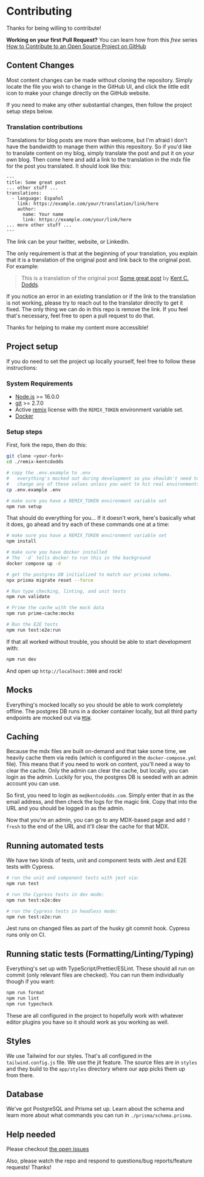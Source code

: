 # Contributing

Thanks for being willing to contribute!

**Working on your first Pull Request?** You can learn how from this _free_
series [How to Contribute to an Open Source Project on GitHub][egghead]

## Content Changes

Most content changes can be made without cloning the repository. Simply locate
the file you wish to change in the GitHub UI, and click the little edit icon to
make your change directly on the GitHub website.

If you need to make any other substantial changes, then follow the project setup
steps below.

### Translation contributions

Translations for blog posts are more than welcome, but I'm afraid I don't have
the bandwidth to manage them within this repository. So if you'd like to
translate content on my blog, simply translate the post and put it on your own
blog. Then come here and add a link to the translation in the mdx file for the
post you translated. It should look like this:

```mdx
---
title: Some great post
... other stuff ...
translations:
  - language: Español
    link: https://example.com/your/translation/link/here
    author:
      name: Your name
      link: https://example.com/your/link/here
... more other stuff ...
---
```

The link can be your twitter, website, or LinkedIn.

The only requirement is that at the beginning of your translation, you explain
that it is a translation of the original post and link back to the original
post. For example:

> This is a translation of the original post
> [Some great post](https://kentcdodds.com/blog/some-great-post) by
> [Kent C. Dodds](https://kentcdodds.com/).

If you notice an error in an existing translation or if the link to the
translation is not working, please try to reach out to the translator directly
to get it fixed. The only thing we can do in this repo is remove the link. If
you feel that's necessary, feel free to open a pull request to do that.

Thanks for helping to make my content more accessible!

## Project setup

If you do need to set the project up locally yourself, feel free to follow these
instructions:

### System Requirements

- [Node.js](https://nodejs.org/) >= 16.0.0
- [git](https://git-scm.com/) >= 2.7.0
- Active [remix](https://remix.run) license with the `REMIX_TOKEN` environment
  variable set.
- [Docker](https://www.docker.com/)

### Setup steps

First, fork the repo, then do this:

```sh
git clone <your-fork>
cd ./remix-kentcdodds

# copy the .env.example to .env
#   everything's mocked out during development so you shouldn't need to
#   change any of these values unless you want to hit real environments.
cp .env.example .env

# make sure you have a REMIX_TOKEN environment variable set
npm run setup
```

That should do everything for you... If it doesn't work, here's basically what
it does, go ahead and try each of these commands one at a time:

```sh
# make sure you have a REMIX_TOKEN environment variable set
npm install

# make sure you have docker installed
# The `-d` tells docker to run this in the background
docker compose up -d

# get the postgres DB initialized to match our prisma schema.
npx prisma migrate reset --force

# Run type checking, linting, and unit tests
npm run validate

# Prime the cache with the mock data
npm run prime-cache:mocks

# Run the E2E tests
npm run test:e2e:run
```

If that all worked without trouble, you should be able to start development
with:

```sh
npm run dev
```

And open up `http://localhost:3000` and rock!

## Mocks

Everything's mocked locally so you should be able to work completely offline.
The postgres DB runs in a docker container locally, but all third party
endpoints are mocked out via [`MSW`](https://mswjs.io/).

## Caching

Because the mdx files are built on-demand and that take some time, we heavily
cache them via redis (which is configured in the `docker-compose.yml` file).
This means that if you need to work on content, you'll need a way to clear the
cache. Only the admin can clear the cache, but locally, you can login as the
admin. Luckily for you, the postgres DB is seeded with an admin account you can
use.

So first, you need to login as `me@kentcdodds.com`. Simply enter that in as the
email address, and then check the logs for the magic link. Copy that into the
URL and you should be logged in as the admin.

Now that you're an admin, you can go to any MDX-based page and add `?fresh` to
the end of the URL and it'll clear the cache for that MDX.

## Running automated tests

We have two kinds of tests, unit and component tests with Jest and E2E tests
with Cypress.

```sh
# run the unit and component tests with jest via:
npm run test

# run the Cypress tests in dev mode:
npm run test:e2e:dev

# run the Cypress tests in headless mode:
npm run test:e2e:run
```

Jest runs on changed files as part of the husky git commit hook. Cypress runs
only on CI.

## Running static tests (Formatting/Linting/Typing)

Everything's set up with TypeScript/Prettier/ESLint. These should all run on
commit (only relevant files are checked). You can run them individually though
if you want:

```sh
npm run format
npm run lint
npm run typecheck
```

These are all configured in the project to hopefully work with whatever editor
plugins you have so it should work as you working as well.

## Styles

We use Tailwind for our styles. That's all configured in the
`tailwind.config.js` file. We use the jit feature. The source files are in
`styles` and they build to the `app/styles` directory where our app picks them
up from there.

## Database

We've got PostgreSQL and Prisma set up. Learn about the schema and learn more
about what commands you can run in `./prisma/schema.prisma`.

## Help needed

Please checkout [the open issues][issues]

Also, please watch the repo and respond to questions/bug reports/feature
requests! Thanks!

<!-- prettier-ignore-start -->
[egghead]: https://egghead.io/series/how-to-contribute-to-an-open-source-project-on-github
[issues]: https://github.com/kentcdodds/remix-kentcdodds/issues
<!-- prettier-ignore-end -->
